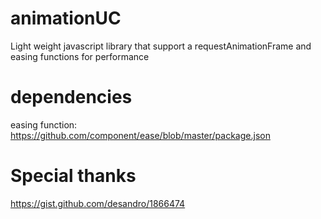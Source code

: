 # animationUC
Light weight javascript library that support a requestAnimationFrame and easing functions for performance

# dependencies
easing function: https://github.com/component/ease/blob/master/package.json

# Special thanks
https://gist.github.com/desandro/1866474
